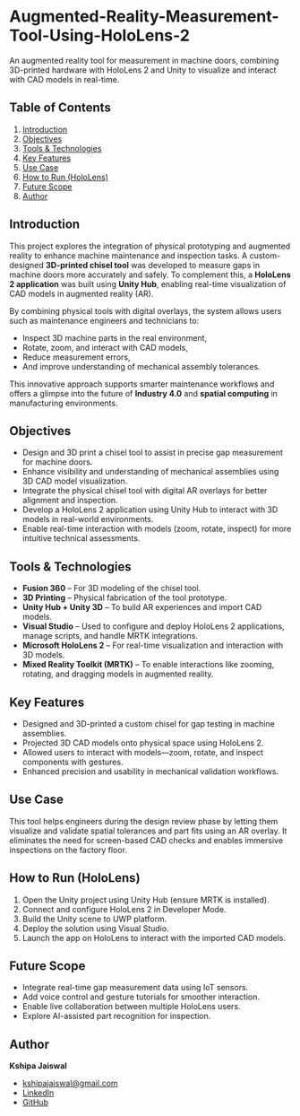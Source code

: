 # Augmented-Reality-Measurement-Tool-Using-HoloLens-2
An augmented reality tool for measurement in machine doors, combining 3D-printed hardware with HoloLens 2 and Unity to visualize and interact with CAD models in real-time.

## Table of Contents

1. [Introduction](#introduction)  
2. [Objectives](#objectives)  
3. [Tools & Technologies](#tools--technologies)  
4. [Key Features](#key-features)
5. [Use Case](#use-case)
6. [How to Run (HoloLens)](#how-to-run-hololens)   
7. [Future Scope](#future-scope)  
8. [Author](#Author)

## Introduction
This project explores the integration of physical prototyping and augmented reality to enhance machine maintenance and inspection tasks. A custom-designed **3D-printed chisel tool** was developed to measure gaps in machine doors more accurately and safely. To complement this, a **HoloLens 2 application** was built using **Unity Hub**, enabling real-time visualization of CAD models in augmented reality (AR).

By combining physical tools with digital overlays, the system allows users such as maintenance engineers and technicians to:
- Inspect 3D machine parts in the real environment,
- Rotate, zoom, and interact with CAD models,
- Reduce measurement errors,
- And improve understanding of mechanical assembly tolerances.

This innovative approach supports smarter maintenance workflows and offers a glimpse into the future of **Industry 4.0** and **spatial computing** in manufacturing environments.

## Objectives

- Design and 3D print a chisel tool to assist in precise gap measurement for machine doors.
- Enhance visibility and understanding of mechanical assemblies using 3D CAD model visualization.
- Integrate the physical chisel tool with digital AR overlays for better alignment and inspection.
- Develop a HoloLens 2 application using Unity Hub to interact with 3D models in real-world environments.
- Enable real-time interaction with models (zoom, rotate, inspect) for more intuitive technical assessments.
  
## Tools & Technologies

- **Fusion 360** – For 3D modeling of the chisel tool.
- **3D Printing** – Physical fabrication of the tool prototype.
- **Unity Hub + Unity 3D** – To build AR experiences and import CAD models.
- **Visual Studio** – Used to configure and deploy HoloLens 2 applications, manage scripts, and handle MRTK integrations.
- **Microsoft HoloLens 2** – For real-time visualization and interaction with 3D models.
- **Mixed Reality Toolkit (MRTK)** – To enable interactions like zooming, rotating, and dragging models in augmented reality.


## Key Features

- Designed and 3D-printed a custom chisel for gap testing in machine assemblies.
- Projected 3D CAD models onto physical space using HoloLens 2.
- Allowed users to interact with models—zoom, rotate, and inspect components with gestures.
- Enhanced precision and usability in mechanical validation workflows.

## Use Case

This tool helps engineers during the design review phase by letting them visualize and validate spatial tolerances and part fits using an AR overlay. It eliminates the need for screen-based CAD checks and enables immersive inspections on the factory floor.

## How to Run (HoloLens)

1. Open the Unity project using Unity Hub (ensure MRTK is installed).
2. Connect and configure HoloLens 2 in Developer Mode.
3. Build the Unity scene to UWP platform.
4. Deploy the solution using Visual Studio.
5. Launch the app on HoloLens to interact with the imported CAD models.

## Future Scope

- Integrate real-time gap measurement data using IoT sensors.
- Add voice control and gesture tutorials for smoother interaction.
- Enable live collaboration between multiple HoloLens users.
- Explore AI-assisted part recognition for inspection.

## Author

**Kshipa Jaiswal**  
- [kshipajaiswal@gmail.com](mailto:kshipajaiswal@gmail.com)  
- [LinkedIn](www.linkedin.com/in/kshipa-jaiswal-ab7055220)  
- [GitHub](https://github.com/Kshipajaiswal)
